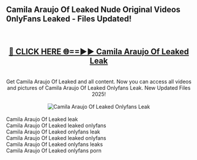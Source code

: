 <h2>Camila Araujo Of Leaked Nude Original Videos 0nlyFans Leaked - Files Updated! </h2>
<br>
<div align="center">
<h2><a href="https://213.232.235.80/live/video.php?q=camila-araujo-of-leaked" rel="nofollow">🔴 CLICK HERE 🌐==►► Camila Araujo Of Leaked Leak</a></h2>
<br>
Get Camila Araujo Of Leaked and all content. Now you can access all videos and pictures of Camila Araujo Of Leaked Onlyfans Leak. New Updated Files 2025!
<br>
<br>
<a href="https://213.232.235.80/live/video.php?q=camila-araujo-of-leaked" rel="nofollow" data-target="animated-image.originalLink"><img src="https://i.imgur.com/1EjSzPs.png" alt="Camila Araujo Of Leaked Onlyfans Leak" style="max-width: 100%; display: inline-block;" data-target="animated-image.originalImage"></a>
</div>
<br>
Camila Araujo Of Leaked leak<br>
Camila Araujo Of Leaked leaked onlyfans<br>
Camila Araujo Of Leaked onlyfans leak<br>
Camila Araujo Of Leaked leaked onlyfans<br>
Camila Araujo Of Leaked onlyfans leaks<br>
Camila Araujo Of Leaked onlyfans porn
